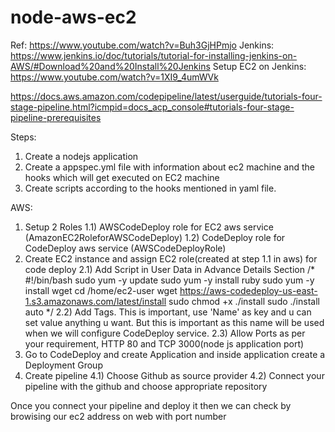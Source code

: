 # node-aws-ec2
Ref: 
https://www.youtube.com/watch?v=Buh3GjHPmjo
Jenkins: https://www.jenkins.io/doc/tutorials/tutorial-for-installing-jenkins-on-AWS/#Download%20and%20Install%20Jenkins
Setup EC2 on Jenkins:  https://www.youtube.com/watch?v=1XI9_4umWVk

https://docs.aws.amazon.com/codepipeline/latest/userguide/tutorials-four-stage-pipeline.html?icmpid=docs_acp_console#tutorials-four-stage-pipeline-prerequisites




Steps:

1) Create a nodejs application
2) Create a appspec.yml file with information about ec2 machine and the hooks which will get executed on EC2 machine
3) Create scripts according to the hooks mentioned in yaml file.


AWS:
1) Setup 2 Roles 
    1.1) AWSCodeDeploy role for EC2 aws service (AmazonEC2RoleforAWSCodeDeploy)
    1.2) CodeDeploy role for CodeDeploy aws service (AWSCodeDeployRole)
2) Create EC2 instance and assign EC2 role(created at step 1.1 in aws) for code deploy
    2.1) Add Script in User Data in Advance Details Section
         /*
         #!/bin/bash
        sudo yum -y update
        sudo yum -y install ruby
        sudo yum -y install wget
        cd /home/ec2-user
        wget https://aws-codedeploy-us-east-1.s3.amazonaws.com/latest/install
        sudo chmod +x ./install
        sudo ./install auto
         */
    2.2) Add Tags. This is important, use 'Name' as key and u can set value anything u want. But this is important as this name will be used when we will configure CodeDeploy service.
    2.3) Allow Ports as per your requirement, HTTP 80 and TCP 3000(node js application port)
3) Go to CodeDeploy and create Application and inside application create a Deployment Group
4) Create pipeline
    4.1) Choose Github as source provider
    4.2) Connect your pipeline with the github and choose appropriate repository


Once you connect your pipeline and deploy it then we can check by browising our ec2 address on web with port number

    